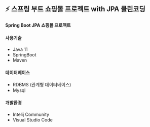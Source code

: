 ## ⚡ 스프링 부트 쇼핑몰 프로젝트 with JPA 클린코딩
#### Spring Boot JPA 쇼핑몰 프로젝트

#### 사용기술
+ Java 11
+ SpringBoot
+ Maven

#### 데이터베이스
+ RDBMS (관계형 데이터베이스) 
+ Mysql

#### 개발환경
+ Intelij Community
+ Visual Studio Code

